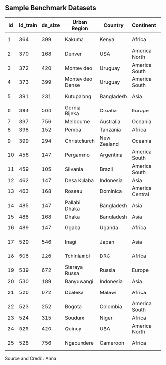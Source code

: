 ## Sample Benchmark Datasets 

| id  | id_train | ds_size | Urban Region       | Country      | Continent      | Urban Type     | Density | Roof Type  | Download |
|---- |---------|--------|------------------|-------------|--------------|-------------|---------|----------|-----------|
| 1   | 364     | 399    | Kakuma           | Kenya       | Africa       | Refugee Camp | Sparse  | Metal    | [Download](https://fair-dev.hotosm.org/api/v1/workspace/download/training_364/preprocessed.zip/) |
| 2   | 370     | 168    | Denver           | USA         | America North | Peri-Urban   | Grid    | Shingles | [Download](https://fair-dev.hotosm.org/api/v1/workspace/download/training_370/preprocessed.zip/) |
| 3   | 372     | 420    | Montevideo       | Uruguay     | America South | Urban        | Grid    | Cement   | [Download](https://fair-dev.hotosm.org/api/v1/workspace/download/training_372/preprocessed.zip/) |
| 4   | 373     | 399    | Montevideo Dense | Uruguay     | America South | Urban        | Dense   | Cement   | [Download](https://fair-dev.hotosm.org/api/v1/workspace/download/training_373/preprocessed.zip/) |
| 5   | 391     | 231    | Kutupalong       | Bangladesh  | Asia         | Refugee Camp | Dense   | Mixed    | [Download](https://fair-dev.hotosm.org/api/v1/workspace/download/training_391/preprocessed.zip/) |
| 6   | 394     | 504    | Gornja Rijeka    | Croatia     | Europe       | Rural        | Sparse  | Shingles | [Download](https://fair-dev.hotosm.org/api/v1/workspace/download/training_394/preprocessed.zip/) |
| 7   | 397     | 756    | Melbourne        | Australia   | Oceania      | Urban        | Grid    | Cement   | [Download](https://fair-dev.hotosm.org/api/v1/workspace/download/training_397/preprocessed.zip/) |
| 8   | 398     | 152    | Pemba            | Tanzania    | Africa       | Rural        | Sparse  | Metal    | [Download](https://fair-dev.hotosm.org/api/v1/workspace/download/training_398/preprocessed.zip/) |
| 9   | 399     | 294    | Christchurch     | New Zealand | Oceania      | Peri-Urban   | Sparse  | Shingles | [Download](https://fair-dev.hotosm.org/api/v1/workspace/download/training_399/preprocessed.zip/) |
| 10  | 456     | 147    | Pergamino        | Argentina   | America South | Peri-Urban   | Grid    | Mixed    | [Download](https://fair-dev.hotosm.org/api/v1/workspace/download/training_456/preprocessed.zip/) |
| 11  | 459     | 105    | Silvania         | Brazil      | America South | Rural        | Sparse  | Shingles | [Download](https://fair-dev.hotosm.org/api/v1/workspace/download/training_459/preprocessed.zip/) |
| 12  | 462     | 147    | Desa Kulaba     | Indonesia   | Asia         | Rural        | Sparse  | Metal    | [Download](https://fair-dev.hotosm.org/api/v1/workspace/download/training_462/preprocessed.zip/) |
| 13  | 463     | 168    | Roseau          | Dominica    | America Central | Peri-Urban   | Sparse  | Mixed    | [Download](https://fair-dev.hotosm.org/api/v1/workspace/download/training_463/preprocessed.zip/) |
| 14  | 485     | 147    | Pallabi Dhaka   | Bangladesh  | Asia         | Urban        | Dense   | Mixed    | [Download](https://fair-dev.hotosm.org/api/v1/workspace/download/training_485/preprocessed.zip/) |
| 15  | 488     | 168    | Dhaka           | Bangladesh  | Asia         | Urban        | Dense   | Mixed    | [Download](https://fair-dev.hotosm.org/api/v1/workspace/download/training_488/preprocessed.zip/) |
| 16  | 489     | 147    | Ggaba           | Uganda      | Africa       | Peri-Urban   | Dense   | Mixed    | [Download](https://fair-dev.hotosm.org/api/v1/workspace/download/training_489/preprocessed.zip/) |
| 17  | 529     | 546    | Inagi           | Japan       | Asia         | Peri-Urban   | Sparse  | Mixed    | [Download](https://fair-dev.hotosm.org/api/v1/workspace/download/training_529/preprocessed.zip/) |
| 18  | 508     | 226    | Tchiniambi      | DRC         | Africa       | Peri-Urban   | Dense   | Metal    | [Download](https://fair-dev.hotosm.org/api/v1/workspace/download/training_508/preprocessed.zip/) |
| 19  | 539     | 672    | Staraya Russa   | Russia      | Europe       | Rural        | Sparse  | Mixed    | [Download](https://fair-dev.hotosm.org/api/v1/workspace/download/training_539/preprocessed.zip/) |
| 20  | 530     | 189    | Banyuwangi      | Indonesia   | Asia         | Urban        | Dense   | Shingles | [Download](https://fair-dev.hotosm.org/api/v1/workspace/download/training_530/preprocessed.zip/) |
| 21  | 526     | 672    | Dzaleka         | Malawi      | Africa       | Refugee Camp | Dense   | Metal    | [Download](https://fair-dev.hotosm.org/api/v1/workspace/download/training_526/preprocessed.zip/) |
| 22  | 523     | 252    | Bogota          | Colombia    | America South | Urban        | Grid    | Mixed    | [Download](https://fair-dev.hotosm.org/api/v1/workspace/download/training_523/preprocessed.zip/) |
| 23  | 524     | 315    | Soudure         | Niger       | Africa       | Rural        | Dense   | Mixed    | [Download](https://fair-dev.hotosm.org/api/v1/workspace/download/training_524/preprocessed.zip/) |
| 24  | 525     | 420    | Quincy          | USA         | America North | Peri-Urban   | Grid    | Shingles | [Download](https://fair-dev.hotosm.org/api/v1/workspace/download/training_525/preprocessed.zip/) |
| 25  | 528     | 756    | Ngaoundere      | Cameroon    | Africa       | Peri-Urban   | Grid    | Metal    | [Download](https://fair-dev.hotosm.org/api/v1/workspace/download/training_528/preprocessed.zip/) |


Source and Credit : Anna
